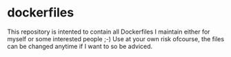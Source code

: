 # dockerfiles

This repository is intented to contain all Dockerfiles I maintain either for myself or some interested people ;-)
Use at your own risk ofcourse, the files can be changed anytime if I want to so be adviced.
